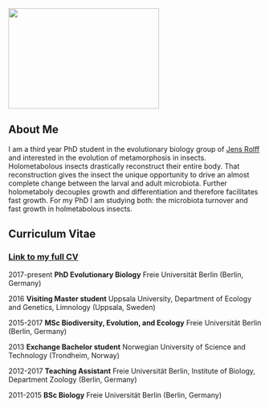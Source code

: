 <img src="My_Pic.JPG" width="300" height="200">

## About Me

I am a third year PhD student in the evolutionary biology group of [Jens Rolff](https://www.bcp.fu-berlin.de/en/biologie/arbeitsgruppen/zoologie/ag_rolff/people/rolff/index.html) and interested in the evolution of metamorphosis in insects. Holometabolous insects drastically reconstruct their entire body. That reconstruction gives the insect the unique opportunity to drive an almost complete change between the larval and adult microbiota. Further holometaboly decouples growth and differentiation and therefore facilitates fast growth. For my PhD I am studying both: the microbiota turnover and fast growth in holmetabolous insects.

## Curriculum Vitae

### **<a href="CM_CV_Dec21_2.html">Link to my full CV</a>**

2017-present
**PhD Evolutionary Biology** Freie Universität Berlin (Berlin, Germany)

2016
**Visiting Master student** Uppsala University, Department of Ecology and Genetics, Limnology (Uppsala, Sweden)

2015-2017
**MSc Biodiversity, Evolution, and Ecology** Freie Universität Berlin (Berlin, Germany)

2013
**Exchange Bachelor student** Norwegian University of Science and Technology (Trondheim, Norway)

2012-2017
**Teaching Assistant** Freie Universität Berlin, Institute of Biology, Department Zoology (Berlin, Germany)

2011-2015
**BSc Biology** Freie Universität Berlin (Berlin, Germany)
